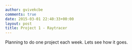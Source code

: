 ```yaml
---
author: gvivekcbe
comments: true
date: 2015-03-01 22:40:33+00:00
layout: post
title: Project 1 - Raytracer
---
```

Planning to do one project each week. Lets see how it goes.

